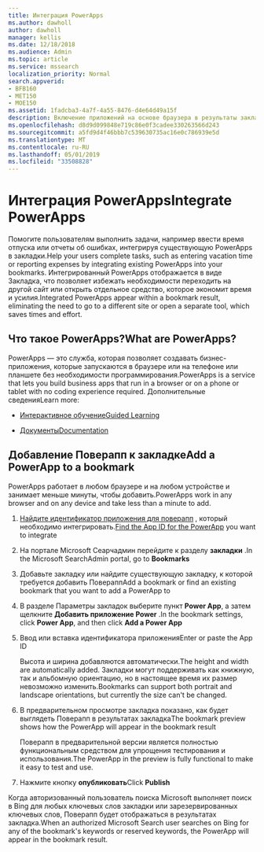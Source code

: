 ```yaml
---
title: Интеграция PowerApps
ms.author: dawholl
author: dawholl
manager: kellis
ms.date: 12/18/2018
ms.audience: Admin
ms.topic: article
ms.service: mssearch
localization_priority: Normal
search.appverid:
- BFB160
- MET150
- MOE150
ms.assetid: 1fadcba3-4a7f-4a55-8476-d4e64d49a15f
description: Включение приложений на основе браузера в результаты закладок поиска Microsoft Search
ms.openlocfilehash: d8d9d099848e719c86e0f3cadee330263566d243
ms.sourcegitcommit: a5fd9d4f46bbb7c539630735ac16e0c786939e5d
ms.translationtype: MT
ms.contentlocale: ru-RU
ms.lasthandoff: 05/01/2019
ms.locfileid: "33508828"
---
```

# <a name="integrate-powerapps"></a><span data-ttu-id="5a33e-103">Интеграция PowerApps</span><span class="sxs-lookup"><span data-stu-id="5a33e-103">Integrate PowerApps</span></span>

<span data-ttu-id="5a33e-104">Помогите пользователям выполнить задачи, например ввести время отпуска или отчеты об ошибках, интегрируя существующую PowerApps в закладки.</span><span class="sxs-lookup"><span data-stu-id="5a33e-104">Help your users complete tasks, such as entering vacation time or reporting expenses by integrating existing PowerApps into your bookmarks.</span></span> <span data-ttu-id="5a33e-105">Интегрированный PowerApps отображается в виде Закладка, что позволяет избежать необходимости переходить на другой сайт или открыть отдельное средство, которое экономит время и усилия.</span><span class="sxs-lookup"><span data-stu-id="5a33e-105">Integrated PowerApps appear within a bookmark result, eliminating the need to go to a different site or open a separate tool, which saves times and effort.</span></span>
  
## <a name="what-are-powerapps"></a><span data-ttu-id="5a33e-106">Что такое PowerApps?</span><span class="sxs-lookup"><span data-stu-id="5a33e-106">What are PowerApps?</span></span>

<span data-ttu-id="5a33e-107">PowerApps — это служба, которая позволяет создавать бизнес-приложения, которые запускаются в браузере или на телефоне или планшете без необходимости программирования.</span><span class="sxs-lookup"><span data-stu-id="5a33e-107">PowerApps is a service that lets you build business apps that run in a browser or on a phone or tablet with no coding experience required.</span></span> <span data-ttu-id="5a33e-108">Дополнительные сведения</span><span class="sxs-lookup"><span data-stu-id="5a33e-108">Learn more:</span></span>
  
- [<span data-ttu-id="5a33e-109">Интерактивное обучение</span><span class="sxs-lookup"><span data-stu-id="5a33e-109">Guided Learning</span></span>](https://docs.microsoft.com/en-us/learn/browse/?products=powerapps)
    
- [<span data-ttu-id="5a33e-110">Документы</span><span class="sxs-lookup"><span data-stu-id="5a33e-110">Documentation</span></span>](https://docs.microsoft.com/en-us/powerapps/)
    
## <a name="add-a-powerapp-to-a-bookmark"></a><span data-ttu-id="5a33e-111">Добавление Поверапп к закладке</span><span class="sxs-lookup"><span data-stu-id="5a33e-111">Add a PowerApp to a bookmark</span></span>

<span data-ttu-id="5a33e-112">PowerApps работает в любом браузере и на любом устройстве и занимает меньше минуты, чтобы добавить.</span><span class="sxs-lookup"><span data-stu-id="5a33e-112">PowerApps work in any browser and on any device and take less than a minute to add.</span></span>
  
1. <span data-ttu-id="5a33e-113">[Найдите идентификатор приложения для поверапп](https://docs.microsoft.com/en-us/powerapps/maker/canvas-apps/get-sessionid#get-an-app-id) , который необходимо интегрировать.</span><span class="sxs-lookup"><span data-stu-id="5a33e-113">[Find the App ID for the PowerApp](https://docs.microsoft.com/en-us/powerapps/maker/canvas-apps/get-sessionid#get-an-app-id) you want to integrate</span></span> 
    
2. <span data-ttu-id="5a33e-114">На портале Microsoft Сеарчадмин перейдите к разделу **закладки** .</span><span class="sxs-lookup"><span data-stu-id="5a33e-114">In the Microsoft SearchAdmin portal, go to **Bookmarks**</span></span>
    
3. <span data-ttu-id="5a33e-115">Добавьте закладку или найдите существующую закладку, к которой требуется добавить Поверапп</span><span class="sxs-lookup"><span data-stu-id="5a33e-115">Add a bookmark or find an existing bookmark that you want to add a PowerApp to</span></span>
    
4. <span data-ttu-id="5a33e-116">В разделе Параметры закладок выберите пункт **Power App**, а затем щелкните **Добавить приложение Power** .</span><span class="sxs-lookup"><span data-stu-id="5a33e-116">In the bookmark settings, click **Power App**, and then click **Add a Power App**</span></span>
    
5. <span data-ttu-id="5a33e-117">Ввод или вставка идентификатора приложения</span><span class="sxs-lookup"><span data-stu-id="5a33e-117">Enter or paste the App ID</span></span>
    
    <span data-ttu-id="5a33e-118">Высота и ширина добавляются автоматически.</span><span class="sxs-lookup"><span data-stu-id="5a33e-118">The height and width are automatically added.</span></span> <span data-ttu-id="5a33e-119">Закладки могут поддерживать как книжную, так и альбомную ориентацию, но в настоящее время их размер невозможно изменить.</span><span class="sxs-lookup"><span data-stu-id="5a33e-119">Bookmarks can support both portrait and landscape orientations, but currently the size can't be changed.</span></span>
    
6. <span data-ttu-id="5a33e-120">В предварительном просмотре закладка показано, как будет выглядеть Поверапп в результатах закладка</span><span class="sxs-lookup"><span data-stu-id="5a33e-120">The bookmark preview shows how the PowerApp will appear in the bookmark result</span></span>
    
    <span data-ttu-id="5a33e-121">Поверапп в предварительной версии является полностью функциональным средством для упрощения тестирования и использования.</span><span class="sxs-lookup"><span data-stu-id="5a33e-121">The PowerApp in the preview is fully functional to make it easy to test and use.</span></span>
    
7. <span data-ttu-id="5a33e-122">Нажмите кнопку **опубликовать**</span><span class="sxs-lookup"><span data-stu-id="5a33e-122">Click **Publish**</span></span>
    
<span data-ttu-id="5a33e-123">Когда авторизованный пользователь поиска Microsoft выполняет поиск в Bing для любых ключевых слов закладки или зарезервированных ключевых слов, Поверапп будет отображаться в результатах закладка.</span><span class="sxs-lookup"><span data-stu-id="5a33e-123">When an authorized Microsoft Search user searches on Bing for any of the bookmark's keywords or reserved keywords, the PowerApp will appear in the bookmark result.</span></span>

  

